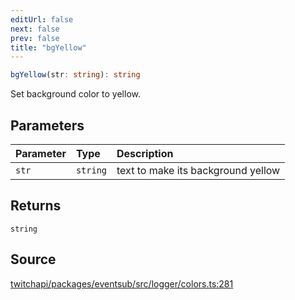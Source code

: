 ```yaml
---
editUrl: false
next: false
prev: false
title: "bgYellow"
---
```


```ts
bgYellow(str: string): string
```

Set background color to yellow.

## Parameters

| Parameter | Type | Description |
| :------ | :------ | :------ |
| `str` | `string` | text to make its background yellow |

## Returns

`string`

## Source

[twitchapi/packages/eventsub/src/logger/colors.ts:281](https://github.com/pablornc/twitchapi//blob/b274026/packages/eventsub/src/logger/colors.ts#L281)
